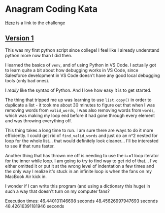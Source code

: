 # Anagram Coding Kata

[Here][1] is a link to the challenge

## [Version 1][2]

This was my first python script since college! I feel like I already understand python more now than I did then.

I learned the basics of `venv`, and of using Python in VS Code. I actually got to learn quite a bit about how debugging works in VS Code, since Salesforce development in VS Code doesn't have any good local debugging tools (only bad ones).

I _really_ like the syntax of Python. And I love how easy it is to get started.

The thing that tripped me up was learning to use `list.copy()` in order to duplicate a list - it took me about 30 minutes to figure out that when I was removing words from `valid_words`, I was also removing words from `words`, which was making my loop end before it had gone through every element and was throwing everything off.

This thing takes a long time to run. I am sure there are ways to do it more efficiently. I could get rid of `find_valid_words` and just do an n^2 nested for loop for the whole list... that would definitely look cleaner... I'll be interested to see if that runs faster.

Another thing that has thrown me off is needing to use the i+=1 loop iterator for the inner while loop. I am going to try to find way to get rid of that... I've either omitted it or put it at the wrong level of indentation a few times and the only way I realize it's stuck in an infinite loop is when the fans on my MacBook Air kick in.

I wonder if I can write this program (and using a dictionary this huge) in such a way that doesn't turn on my computer fans?

Execution times:
46.440101146698 seconds
48.45626997947693 seconds
48.42616391181946 seconds

[1]: https://codingdojo.org/kata/Anagram/
[2]: https://github.com/thombehrens/py-anagram/blob/master/anagram-v1.py
